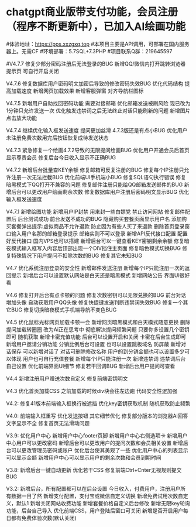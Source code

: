 # chatgpt商业版带支付功能，会员注册（程序不断更新中），已加入AI绘画功能
#体验地址：https://pps.xxzgxq.top
#本项目主要是API调用，可部署在国内服务器上。无需CF
#环境部署：5.7SQL+7.3PHP
#项目联系Q群：219645597

#V4.7.7
修复少部分密码注册后无法登录的BUG
新增QQ/微信内打开跳转浏览器提示页 可自行开启关闭

V4.7.6
修复数据库用户密码明文加密后导致的修改密码失效BUG
优化代码结构 提高加载速度
新增网页加载效果
新增客服弹窗
对齐导航栏图标

V4.7.5
新增用户自助找回密码功能 需要对接邮箱
优化邮箱发送被刷风险 现已改为1分钟只允许发送一次
优化触发违禁词之后无法终止对话只能刷新的问题
新增图片点击放大功能

V4.7.4
继续优化输入框发送速度 提问更加丝滑 4.7.3版还是有点小BUG
优化用户未注册免费次数用完后按钮恢复成待发送状态

V4.7.3
紧急修复一个绘画4.7.2导致的无限提问绘画BUG
优化用户开通会员后首页显示尊贵会员
修复后台今日收入显示不正确BUG

V4.7.2
新增后台批量查KEY余额
修复邮箱可反复注册的BUG
修复每个IP注册只允许注册一次无法拦截BUG
优化前端UI手机端小BUG
修复SQL语句执行错误
修复暗黑模式下QQ打开不兼容的问题
修复邮件注册只能给QQ邮箱发送邮件的BUG
新增后台可以更改用户绘画剩余次数
修复数据库用户注册后密码明文显示BUG
优化输入框发送速度

V4.7.1
新增绘图功能
新增用户IP封禁 用来封一些白嫖党 禁止访问网站
修复邮件配置后 后台测试成功 前台发送不成功的BUG
隐藏购买套餐页面显示用户名
添加购买套餐弹出提示:虚拟商品不允许退款 防止因为有些人买了来退款
删除首页登录窗口输入用户名那的邮箱登录提示 邮箱实则不可以登录
新增API反代接口配置 配置好反代接口 国内VPS也可以搭建
新增后台可以一键查看KEY密钥剩余余额
修复暗夜模式输入框写入内容后顶部出现一个DIV挡住主页面
修复暗色模式切换BUG
修复特殊情况下用户提问不扣除次数的BUG
修复其它未知BUG

V4.7
优化系统注册登录的安全性
新增邮件发送注册
新增每个IP只能注册一次的返回提示
新增后台可以设置默认网站是白天还是暗黑模式
新增网站公告 界面UI很好看

V4.6
修复打开后台有点卡顿的问题
修复次数密钥可以无限兑换的BUG
前台对话增加头像 自动获取用户QQ头像
修复快捷键发送判断违禁词失效BUG
修复一个其它BUG
修复切换暗夜模式手机端导航不变色BUG

V4.5
优化鼠标光标网页加载卡顿一会
新增网页暗黑模式和白天模式随意更换
删除提问加载转圈圈 改为Ai正在思考中
彻底解决提问频繁问题 只要你多设置几个密钥即可 随机获取
新增卡密充值功能 后台可以设置开启和关闭 卡密在后台生成即可
新增用户邀请分销功能 分销比例后台可设置 也可以设置跳板域名 防屏蔽
新增对话保存 可以新增对话了 对话可删除修改名称
用户的到分销金额也可以设置多少可以体现 用户也可自行充值套餐
新增每个IP只能注册一次
新增违禁词 违禁词后台自己设置
优化前端界面UI细节
修复若干回调BUG
新增后台用户提问可查看

V4.4
新增注册用户赠送次数自定义
修复前端密钥明文

V4.3
优化首页加载CSS 之前加载的时候div块会往左边跑
代码安全性逻加强

V4.2:
修复41版本前端输入框换行被遮挡
优化key密钥获取机制 随机获取防止频繁

V4.0:
前端输入框重写
优化发送按钮
其它细节优化
修复部分版本的浏览器Ai回答文字显示不全
修复首页无法滑动问题

V3.9:
优化用户中心 新增用户中心footer页脚 新增用户中心右侧选项卡
新增用户中心用户可以更改密码
新增后台可以更改用户的提问次数和会员相关设置
新增后台可以更改管理员密码或账户
优化后台使其美观了一些
优化用户中心的列表显示 可以显示金额
新增用户中心可以显示用户的剩余次数和会员到期时间

V3.8:
新增后台一键自动更新
优化若干CSS
修复前端Ctrl+Cnter无视规则提交BUG

V3.2:
新增后台，所有配置都可以在后台设置
今日收入，付费用户，注册用户所有数据一目了然
新增支付配置，支付宝或微信自定义切换
新增免费试用次数自定义，默认1
新增关闭网站收费功能
新增套餐价格自定义后台修改
新增无限key轮询功能，后台自己导入
优化前端CSS，用户登陆后窗口可关闭
新增是否开启用户每日都有免费体验次数(默认关闭)
